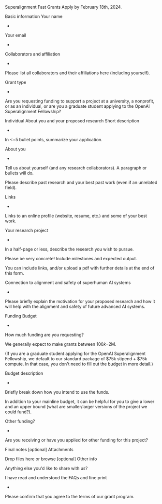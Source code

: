Superalignment Fast Grants
Apply by February 18th, 2024. 

Basic information
Your name

*
Your email

*
Collaborators and affiliation

*
Please list all collaborators and their affiliations here (including yourself).



Grant type

*
Are you requesting funding to support a project at a university, a nonprofit, or as an individual, or are you a graduate student applying to the OpenAI Superalignment Fellowship? 

Individual
About you and your proposed research
Short description

*
In <=5 bullet points, summarize your application.



About you

*
Tell us about yourself (and any research collaborators). A paragraph or bullets will do.

Please describe past research and your best past work (even if an unrelated field). 



Links

*
Links to an online profile (website, resume, etc.) and some of your best work.



Your research project

*
In a half-page or less, describe the research you wish to pursue. 

Please be very concrete! Include milestones and expected output. 

You can include links, and/or upload a pdf with further details at the end of this form.



Connection to alignment and safety of superhuman AI systems

*
Please briefly explain the motivation for your proposed research and how it will help with the alignment and safety of future advanced AI systems.



Funding
Budget

*
How much funding are you requesting?

We generally expect to make grants between $100k-$2M.

(If you are a graduate student applying for the OpenAI Superalignment Fellowship, we default to our standard package of $75k stipend + $75k compute. In that case, you don't need to fill out the budget in more detail.)

Budget description

*
Briefly break down how you intend to use the funds.

In addition to your mainline budget, it can be helpful for you to give a lower and an upper bound (what are smaller/larger versions of the project we could fund?). 



Other funding?

*
Are you receiving or have you applied for other funding for this project?

Final notes
[optional] Attachments

Drop files here or browse
[optional] Other info

Anything else you'd like to share with us?



I have read and understood the FAQs and fine print

*
Please confirm that you agree to the terms of our grant program.